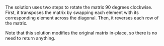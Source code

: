 The solution uses two steps to rotate the matrix 90 degrees clockwise. First, it transposes the matrix by swapping each element with its corresponding element across the diagonal. Then, it reverses each row of the matrix.

Note that this solution modifies the original matrix in-place, so there is no need to return anything.
